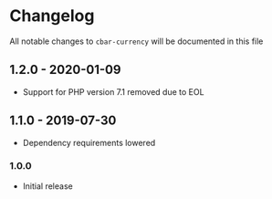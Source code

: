 # Changelog

All notable changes to `cbar-currency` will be documented in this file

## 1.2.0 - 2020-01-09

- Support for PHP version 7.1 removed due to EOL

## 1.1.0 - 2019-07-30

- Dependency requirements lowered

### 1.0.0
- Initial release
